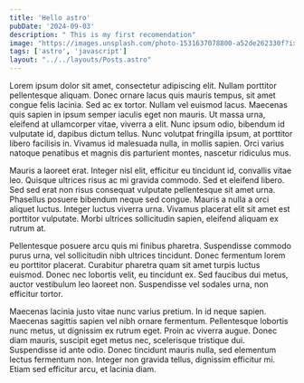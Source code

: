 ```yaml
---
title: 'Hello astro'
pubDate: '2024-09-03'
description: " This is my first recomendation"
image: "https://images.unsplash.com/photo-1531637078800-a52de262330f?ixlib=rb-4.0.3&ixid=M3wxMjA3fDB8MHxwaG90by1wYWdlfHx8fGVufDB8fHx8fA%3D%3D&auto=format&fit=crop&w=1854&q=80"
tags: ['astro', 'javascript']
layout: "../../layouts/Posts.astro"
---
```

Lorem ipsum dolor sit amet, consectetur adipiscing elit. Nullam porttitor pellentesque aliquam. Donec ornare lacus quis mauris tempus, sit amet congue felis lacinia. Sed ac ex tortor. Nullam vel euismod lacus. Maecenas quis sapien in ipsum semper iaculis eget non mauris. Ut massa urna, eleifend at ullamcorper vitae, viverra a elit. Nunc ipsum odio, bibendum id vulputate id, dapibus dictum tellus. Nunc volutpat fringilla ipsum, at porttitor libero facilisis in. Vivamus id malesuada nulla, in mollis sapien. Orci varius natoque penatibus et magnis dis parturient montes, nascetur ridiculus mus.

Mauris a laoreet erat. Integer nisl elit, efficitur eu tincidunt id, convallis vitae leo. Quisque ultrices risus ac mi gravida commodo. Sed et eleifend libero. Sed sed erat non risus consequat vulputate pellentesque sit amet urna. Phasellus posuere bibendum neque sed congue. Mauris a nulla a orci aliquet luctus. Integer luctus viverra urna. Vivamus placerat elit sit amet est porttitor vulputate. Morbi ultrices sollicitudin sapien, eleifend aliquam ex rutrum at.

Pellentesque posuere arcu quis mi finibus pharetra. Suspendisse commodo purus urna, vel sollicitudin nibh ultrices tincidunt. Donec fermentum lorem eu porttitor placerat. Curabitur pharetra quam sit amet turpis luctus euismod. Donec nec lobortis velit, eu tincidunt ex. Sed faucibus dui metus, auctor vestibulum leo laoreet non. Suspendisse vel sodales urna, non efficitur tortor.

Maecenas lacinia justo vitae nunc varius pretium. In id neque sapien. Maecenas sagittis sapien vel nibh ornare fermentum. Pellentesque lobortis nunc metus, ut dignissim ex rutrum eget. Proin ac viverra augue. Donec diam mauris, suscipit eget metus nec, scelerisque tristique dui. Suspendisse id ante odio. Donec tincidunt mauris nulla, sed elementum lectus fermentum non. Integer non gravida tellus, dignissim efficitur mi. Etiam sed efficitur arcu, et lacinia diam.